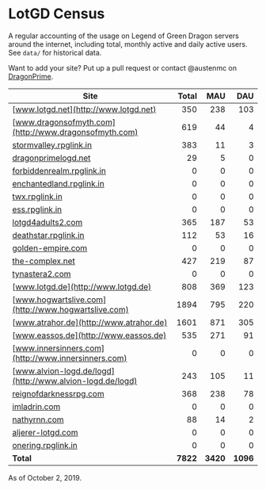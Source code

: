 # LotGD Census
A regular accounting of the usage on Legend of Green Dragon servers around the internet, including total, monthly active and daily active users. See `data/` for historical data.

Want to add your site? Put up a pull request or contact @austenmc on [DragonPrime](http://dragonprime.net).


Site | Total | MAU | DAU
--- | ---:| ---:| ---:
[www.lotgd.net](http://www.lotgd.net)|350|238|103
[www.dragonsofmyth.com](http://www.dragonsofmyth.com)|619|44|4
[stormvalley.rpglink.in](http://stormvalley.rpglink.in)|383|11|3
[dragonprimelogd.net](http://dragonprimelogd.net)|29|5|0
[forbiddenrealm.rpglink.in](http://forbiddenrealm.rpglink.in)|0|0|0
[enchantedland.rpglink.in](http://enchantedland.rpglink.in)|0|0|0
[twx.rpglink.in](http://twx.rpglink.in)|0|0|0
[ess.rpglink.in](http://ess.rpglink.in)|0|0|0
[lotgd4adults2.com](http://lotgd4adults2.com)|365|187|53
[deathstar.rpglink.in](http://deathstar.rpglink.in)|112|53|16
[golden-empire.com](http://golden-empire.com)|0|0|0
[the-complex.net](http://the-complex.net)|427|219|87
[tynastera2.com](http://tynastera2.com)|0|0|0
[www.lotgd.de](http://www.lotgd.de)|808|369|123
[www.hogwartslive.com](http://www.hogwartslive.com)|1894|795|220
[www.atrahor.de](http://www.atrahor.de)|1601|871|305
[www.eassos.de](http://www.eassos.de)|535|271|91
[www.innersinners.com](http://www.innersinners.com)|0|0|0
[www.alvion-logd.de/logd](http://www.alvion-logd.de/logd)|243|105|11
[reignofdarknessrpg.com](http://reignofdarknessrpg.com)|368|238|78
[imladrin.com](http://imladrin.com)|0|0|0
[nathyrnn.com](http://nathyrnn.com)|88|14|2
[aljerer-lotgd.com](http://aljerer-lotgd.com)|0|0|0
[onering.rpglink.in](http://onering.rpglink.in)|0|0|0
**Total**|**7822**|**3420**|**1096**

As of October 2, 2019.
